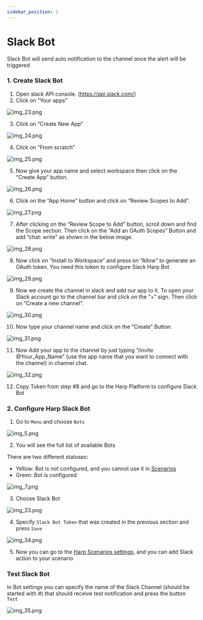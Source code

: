 ```yaml
---
sidebar_position: 2
---
```


# Slack Bot

Slack Bot will send auto notification to the channel once the alert will be triggered

### 1. Create Slack Bot

1. Open slack API console. (https://api.slack.com/)
2. Click on “Your apps”

![img_23.png](img_23.png)

3. Click on “Create New App”

![img_24.png](img_24.png)

4. Click on “From scratch”

![img_25.png](img_25.png)

5. Now give your app name and select workspace then click on the “Create App” button.

![img_26.png](img_26.png)

6. Click on the “App Home” button and click on “Review Scopes to Add”.

![img_27.png](img_27.png)

7. After clicking on the “Review Scope to Add” button, scroll down and find the Scope section. Then click on the “Add an OAuth Scopes” Button and add “chat: write” as shown in the below image.

![img_28.png](img_28.png)

8. Now click on “Install to Workspace” and press on “Allow” to generate an OAuth token. You need this token to configure Slack Harp Bot

![img_29.png](img_29.png)

9. Now we create the channel in slack and add our app to it. To open your Slack account go to the channel bar and click on the “+” sign. Then click on “Create a new channel”.

![img_30.png](img_30.png)

10. Now type your channel name and click on the “Create” Button.

![img_31.png](img_31.png)

11. Now Add your app to the channel by just typing “/invite @Your_App_Name” (use the app name that you want to connect with the channel) in channel chat.

![img_32.png](img_32.png)

12. Copy Token from step #8 and go to the Harp Platform to configure Slack Bot

### 2. Configure Harp Slack Bot

1. Go to `Menu` and choose `Bots`

![img_5.png](img_5.png)

2. You will see the full list of available Bots

There are two different statuses:
- Yellow: Bot is not configured, and you cannot use it in [Scenarios](../scenarios-overview/scenarios-overview.md)
- Green: Bot is configured

![img_7.png](img_7.png)

3. Choose Slack Bot

![img_33.png](img_33.png)

4. Specify `Slack Bot Token` that was created in the previous section and press `Save`

![img_34.png](img_34.png)

5. Now you can go to the [Harp Scenarios settings](../scenarios-overview/slack.md), and you can add Slack action to your scenario

### Test Slack Bot

In Bot settings you can specify the name of the Slack Channel (should be started with #) that should receive test notification and press the button `Test`

![img_35.png](img_35.png)